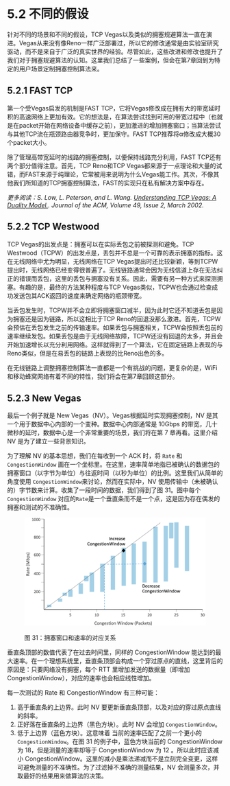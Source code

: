 # 5.2 不同的假设

针对不同的场景和不同的假设，TCP Vegas以及类似的拥塞规避算法一直在演进。Vegas从来没有像Reno一样广泛部署过，所以它的修改通常是由实验室研究驱动，而不是来自于广泛的真实世界的经验。尽管如此，这些改进和修改也提升了我们对于拥塞规避算法的认知。这里我们总结了一些案例，但会在第7章回到为特定的用户场景定制拥塞控制算法来。

## 5.2.1 FAST TCP

第一个受Vegas启发的机制是FAST TCP，它将Vegas修改成在拥有大的带宽延时积的高速网络上更加有效。它的想法是，在算法尝试找到可用的带宽过程中（也就是在packet开始在网络设备中缓存之前），更加激进的增加拥塞窗口；当算法尝试与其他TCP流在瓶颈路由器竞争时，更加保守。FAST TCP推荐将α修改成大概30个packet大小。

除了管理高带宽延时的线路的拥塞控制，以便保持线路充分利用，FAST TCP还有两个部分值得注意。首先，TCP Reno和TCP Vegas都来源于一点理论和大量的试错，而FAST来源于纯理论，它常被用来说明为什么Vegas能工作。其次，不像其他我们所知道的TCP拥塞控制算法，FAST的实现只在私有解决方案中存在。

_更多阅读：S. Low, L. Peterson, and L. Wang._ [_Understanding TCP Vegas: A Duality Model._](https://dl.acm.org/doi/10.1145/506147.506152)_. Journal of the ACM, Volume 49, Issue 2, March 2002._

## 5.2.2 TCP Westwood

TCP Vegas的出发点是：拥塞可以在实际丢包之前被探测和避免。TCP Westwood（TCPW）的出发点是，丢包并不总是一个可靠的表示拥塞的指标。这在无线网络中尤为明显，无线网络在TCP Vegas提出时还比较新颖，等到TCPW提出时，无线网络已经变得很普遍了。无线链路通常会因为无线信道上存在无法纠正的错误而丢包，这里的丢包与拥塞没有关系。因此，需要有另一种方式来探测拥塞。有趣的是，最终的方法某种程度与TCP Vegas类似，TCPW也会通过检查成功发送包其ACK返回的速度来确定网络的瓶颈带宽。

当丢包发生时，TCPW并不会立即将拥塞窗口减半，因为此时它还不知道丢包是因为拥塞还是因为链路，所以这相比于TCP Reno的回退没那么激进。首先，TCPW会预估在丢包发生之前的传输速率。如果丢包与拥塞相关，TCPW会按照丢包前的速率继续发包。如果丢包是由于无线网络故障，TCPW还没有回退的太多，并且会开始加速增长以充分利用网络。这样就得到了一个算法，它在固定链路上表现的与Reno类似，但是在易丢包的链路上表现的比Reno出色的多。

在无线链路上调整拥塞控制算法一直都是一个有挑战的问题，更复杂的是，WiFi和移动蜂窝网络有着不同的特性，我们将会在第7章回顾这部分。

## 5.2.3 New Vegas

最后一个例子就是 New Vegas（NV）。Vegas根据延时实现拥塞控制，NV 是其一个用于数据中心内部的一个变种。数据中心内部通常是 10Gbps 的带宽，几十微秒的延时，数据中心是一个非常重要的场景，我们将在第 7 章再看。这里介绍 NV 是为了建立一些背景知识。

为了理解 NV 的基本思想，我们在每收到一个 ACK 时，将 `Rate` 和 `CongestionWindow` 画在一个坐标里。在这里，速率简单地指已被确认的数据包的拥塞窗口（以字节为单位）与往返时间（以秒为单位）的比例。这里我们从简单的角度使用 `CongestionWindow`来讨论，然而在实际中，NV 使用传输中（未被确认的）字节数来计算。收集了一段时间的数据，我们得到了图 31。图中每个 `CongestionWindow` 对应的`Rate`是一个垂直条而不是一个点，这是因为存在偶发的拥塞和测试的不准确性。

<figure><img src="../.gitbook/assets/image (1).png" alt=""><figcaption><p>图 31：拥塞窗口和速率的对应关系</p></figcaption></figure>

垂直条顶部的数值代表了在过去时间里，同样的 CongestionWindow 能达到的最大速率。在一个理想系统里，垂直条顶部会构成一个穿过原点的直线，这里背后的原因是：只要网络没有拥塞，每个 RTT 里增加发送的数据量（即增加 CongestionWindow），对应的速率也会相应线性增加。

每一次测试的 Rate 和 CongestionWindow 有三种可能：

1. 高于垂直条的上边界。此时 NV 要更新垂直条顶部，以及对应的穿过原点直线的斜率。
2. 正好落在垂直条的上边界（黑色方块）。此时 NV 会增加 `CongestionWindow`。
3. 低于上边界（蓝色方块）。这意味着 当前的速率匹配了之前一个更小的 `CongestionWindow`。在图 31 的例子中，蓝色方块当前的 CongestionWindow 为 18，但是测量的速率却等于 CongestionWindow 为 12 。所以此时应该减小 CongestionWindow。这里的减小是乘法递减而不是立刻完全变更，这样可避免测量的不准确性。为了过滤掉不准确的测量结果，NV 会测量多次，并取最好的结果用来做算法的决策。
